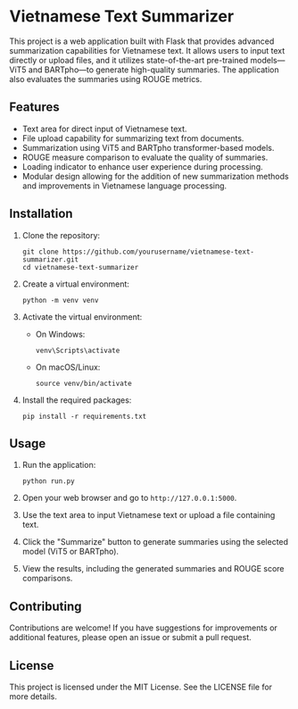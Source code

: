 # Vietnamese Text Summarizer

This project is a web application built with Flask that provides advanced summarization capabilities for Vietnamese text. It allows users to input text directly or upload files, and it utilizes state-of-the-art pre-trained models—ViT5 and BARTpho—to generate high-quality summaries. The application also evaluates the summaries using ROUGE metrics.

## Features

- Text area for direct input of Vietnamese text.
- File upload capability for summarizing text from documents.
- Summarization using ViT5 and BARTpho transformer-based models.
- ROUGE measure comparison to evaluate the quality of summaries.
- Loading indicator to enhance user experience during processing.
- Modular design allowing for the addition of new summarization methods and improvements in Vietnamese language processing.

## Installation

1. Clone the repository:
   ```
   git clone https://github.com/yourusername/vietnamese-text-summarizer.git
   cd vietnamese-text-summarizer
   ```

2. Create a virtual environment:
   ```
   python -m venv venv
   ```

3. Activate the virtual environment:
   - On Windows:
     ```
     venv\Scripts\activate
     ```
   - On macOS/Linux:
     ```
     source venv/bin/activate
     ```

4. Install the required packages:
   ```
   pip install -r requirements.txt
   ```

## Usage

1. Run the application:
   ```
   python run.py
   ```

2. Open your web browser and go to `http://127.0.0.1:5000`.

3. Use the text area to input Vietnamese text or upload a file containing text.

4. Click the "Summarize" button to generate summaries using the selected model (ViT5 or BARTpho).

5. View the results, including the generated summaries and ROUGE score comparisons.

## Contributing

Contributions are welcome! If you have suggestions for improvements or additional features, please open an issue or submit a pull request.

## License

This project is licensed under the MIT License. See the LICENSE file for more details.
